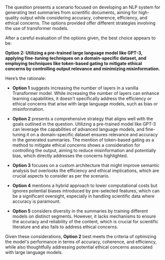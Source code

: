 The question presents a scenario focused on developing an NLP system for generating text summaries from scientific documents, aiming for high-quality output while considering accuracy, coherence, efficiency, and ethical concerns. The options provided offer different strategies involving the use of transformer models.

After a careful evaluation of the options given, the best choice appears to be:

**Option 2: Utilizing a pre-trained large language model like GPT-3, applying fine-tuning techniques on a domain-specific dataset, and employing techniques like token-based gating to mitigate ethical concerns by controlling output relevance and minimizing misinformation.**

Here’s the rationale:

- **Option 1** suggests increasing the number of layers in a vanilla Transformer model. While increasing the number of layers can enhance learning capabilities, it doesn't specifically address the efficiency or ethical concerns that arise with large language models, such as bias or misinformation.

- **Option 2** presents a comprehensive strategy that aligns well with the goals outlined in the question. Utilizing a pre-trained model like GPT-3 can leverage the capabilities of advanced language models, and fine-tuning it on a domain-specific dataset ensures relevance and accuracy in the generated summaries. The mention of token-based gating as a method to mitigate ethical concerns shows a consideration for controlling the output, aiming to reduce misinformation and potentially bias, which directly addresses the concerns highlighted.

- **Option 3** focuses on a custom architecture that might improve semantic analysis but overlooks the efficiency and ethical implications, which are crucial aspects to consider as per the scenario.

- **Option 4** mentions a hybrid approach to lower computational costs but ignores potential biases introduced by pre-selected features, which can be a significant oversight, especially in handling scientific data where accuracy is paramount.

- **Option 5** considers diversity in the summaries by training different models on distinct segments. However, it lacks mechanisms to ensure the accuracy and reliability of the content, which is crucial for scientific literature and also fails to address ethical concerns.

Given these considerations, **Option 2** best meets the criteria of optimizing the model's performance in terms of accuracy, coherence, and efficiency, while also thoughtfully addressing potential ethical concerns associated with large language models.
